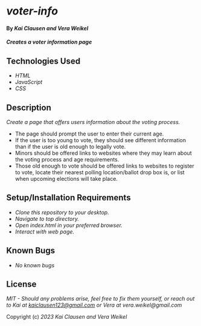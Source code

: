 # _voter-info_

#### By _**Kai Clausen and Vera Weikel**_

#### _Creates a voter information page_

## Technologies Used

* _HTML_
* _JavaScript_
* _CSS_

## Description

_Create a page that offers users information about the voting process._


* The page should prompt the user to enter their current age.
* If the user is too young to vote, they should see different information than if the user is old enough to legally vote.
* Minors should be offered links to websites where they may learn about the voting process and age requirements.
* Those old enough to vote should be offered links to websites to register to vote, locate their nearest polling location/ballot drop box is, or list when upcoming elections will take place.

## Setup/Installation Requirements

* _Clone this repository to your desktop._
* _Navigate to top directory._
* _Open index.html in your preferred browser._
* _Interact with web page._

## Known Bugs

* _No known bugs_

## License

_MIT - Should any problems arise, feel free to fix them yourself, or reach out to Kai at kaiclausen123@gmail.com or Vera at vera.weikel@gmail.com_

Copyright (c) _2023_ _Kai Clausen and Vera Weikel_